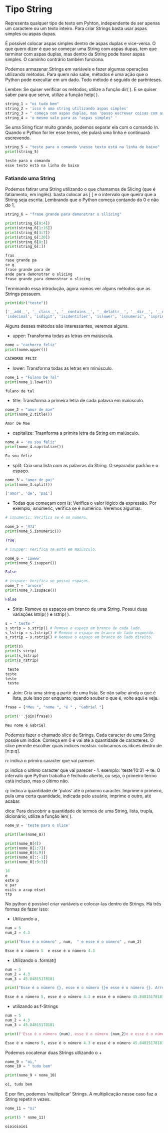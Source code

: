 # Tipo String

Representa qualquer tipo de texto em Pyhton, independente de ser apenas um caractere ou um texto inteiro. Para criar Strings basta usar aspas simples ou aspas dupas.

É possível colocar aspas simples dentro de aspas duplas e vice-versa. O que quero dizer é que se começar uma String com aspas dupas, tem que terminar com aspas duplas, mas dentro da String pode haver aspas simples. O caminho contrário também funciona.

Podemos armazenar Strings em variáveis e fazer algumas operações utilizando métodos. Para quem não sabe, métodos é uma ação que o Python pode execultar em um dado. Todo método é seguido de parênteses. 

Lembre: Se quiser verificar os métodos, utilize a função dir( ). E se quiser saber para que serve, utilize a função help( ).

```python
string_1 = "oi tudo bem"
string_2 = 'isso é uma string utilizando aspas simples'
string_3 = " começa com aspas duplas, mas 'posso escrever coisas com aspas simples dentro das aspas duplas', mas tenho que terminar com aspas duplas "
string_4 = 'o mesmo vale para as "aspas simples" '
```

Se uma Sring ficar muito grande, podemos separar ela com o comando \n. Quando o Python for ler esse termo, ele pulará uma linha e continuará escrevendo.

```python
string_5 = "teste para o comando \nesse texto está na linha de baixo"
print(string_5)

```

```python
teste para o comando
esse texto está na linha de baixo
```

### Fatiando uma String

Podemos fatirar uma String utilizando o que chamamos de Slicing (que é fatiamento, em inglês). basta colocar as [ ] e o intervalo que queira que a String seja escrita. Lembrando que o Python começa contando do 0 e não do 1,

```Python
string_6 = "frase grande para demonstrar o sllicing"

print(string_6[0:4])
print(string_6[1:15])
print(string_6[3:7])
print(string_6[:20])
print(string_6[8:])
print(string_6[:])

```

```Python
fras
rase grande pa
se g
frase grande para de
ande para demonstrar o slicing
frase grande para demonstrar o slicing
```

Terminando essa introdução, agora vamos ver alguns métodos que as Strings possuem.

```python
print(dir("teste"))
```

```python
['__add__', '__class__', '__contains__', '__delattr__', '__dir__', '__doc__', '__eq__', '__format__', '__ge__', '__getattribute__', '__getitem__', '__getnewargs__', '__gt__', '__hash__', '__init__', '__init_subclass__', '__iter__', '__le__', '__len__', '__lt__', '__mod__', '__mul__', '__ne__', '__new__', '__reduce__', '__reduce_ex__', '__repr__', '__rmod__', '__rmul__', '__setattr__', '__sizeof__', '__str__', '__subclasshook__', 'capitalize', 'casefold', 'center', 'count', 'encode', 'endswith', 'expandtabs', 'find', 'format', 'format_map', 'index', 'isalnum', 'isalpha', 'isascii',
'isdecimal', 'isdigit', 'isidentifier', 'islower', 'isnumeric', 'isprintable', 'isspace', 'istitle', 'isupper', 'join', 'ljust', 'lower', 'lstrip', 'maketrans', 'partition', 'replace', 'rfind', 'rindex', 'rjust', 'rpartition', 'rsplit', 'rstrip', 'split', 'splitlines', 'startswith', 'strip', 'swapcase', 'title', 'translate', 'upper', 'zfill']
```

Alguns desses métodos são interessantes, veremos alguns.

* upper: Transforma todas as letras em maiúscula.

```python
nome = "cachorro feliz"
print(nome.upper())

```

```python
CACHORRO FELIZ
```

* lower: Transforma todas as letras em minúsculo.

```python
nome_1 = "Fulano De Tal"
print(nome_1.lower())

```

```python
fulano de tal
```

* title: Transforma a primeira letra de cada palavra em maiúsculo.

```python
nome_2 = "amor de mae"
print(nome_2.title())

```

```python
Amor De Mae
```

* capitalize: Trasnforma a primira letra da String em maiúsculo.

```python
nome_4 = 'eu sou feliz'
print(nome_4.capitalize())

```

```python
Eu sou feliz
```

* split: Cria uma lista com as palavras da String. O separador padrão e o espaço.

```python
nome_3 = "amor de pai"
print(nome_3.split())

```

```python
['amor', 'de', 'pai']
```

* Todas que começam com is: Verifica o valor lógico da expressão. Por exemplo, isnumeric, verifica se é numérico. Veremos algumas.

```python
# isnumeric: Verifica se é um número.

nome_5 = '473'
print(nome_5.isnumeric())

```

```python
True
```

```python
# isupper: Verifica se está em maiúsculo.

nome_6 = 'iowww'
print(nome_5.isupper())

```

```python
False
```

```python
# isspace: Verifica se possui espaços.
nome_7 = 'arvore'
print(nome_7.isspace())

```

```python
False
```

* Strip: Remove os espaços em branco de uma String. Possui duas variações lstrip( ) e rstrip( ). 

```python
s = " teste "
s_strip = s.strip() # Remove o espaço em branco de cada lado.
s_lstrip = s.lstrip() # Remove o espaço em branco do lado esquerdo.
s_rstrip = s.rstrip() # Remove o espaço em branco do lado direito.

print(s)
print(s_strip)
print(s_lstrip)
print(s_rstrip)

```

```python
 teste 
teste
teste 
 teste
```

* Join: Cria uma string a partir de uma lista. Se não saibe ainda o que é lista, pule isso por enquanto, quando souber o que é, volte aqui e veja.

```Python
frase = ["Meu ", "nome ", "é " , "Gabriel "]

print(''.join(frase))
```

```Python
Meu nome é Gabriel 
```

Podemos fazer o chamado slice de Strings. Cada caracter de uma String possie um índice. Começa em 0 e vai até a quantidade de caracteres. O slice permite escolher quais indices mostrar. colocamos os ídices dentro de [n:p:q].

n: indica o primiro caracter que vai parecer.

p: indica o ultimo caracter que vai parecer - 1. exemplo: 'teste'[0:3] -> te. O intervalo que Python trabalha é fechado aberto, ou seja, o primeiro termo está incluso, mas o último não.

q: indica a quantidade de 'pulos' até o próximo caracter. Imprime o primeiro, pula uma certa quantidade, indicada pelo usuário, imprime o outro, até acabar.

dica: Para descobrir a quantidade de termos de uma String, lista, trupla, dicionário, utilize a função len( ).

```python
nome_8 = 'teste para o slice'

print(len(nome_8))

print(nome_8[4]) 
print(nome_8[1:7])
print(nome_8[4:9])
print(nome_8[::-1])
print(nome_8[:9:3])

```

```python
18
e
este p
e par
ecils o arap etset
ttp
```

No python é possível criar variáveis e colocar-las dentro de Strings. Há três formas de fazer isso:

* Utilizando a ,

```python
num = 5
num_2 = 4.3

print("Esse é o número" , num,  " e esse é o número" , num_2)
```

```python
Esse é o número 5  e esse é o número 4.3
```

* Utilizando o .format()

```python
num = 5
num_2 = 4.3
num_3 = 45.84815178181

print("Esse é o número {}, esse é o número {}e esse é o número {}. Arredondando o tereiro número, temos: {:.2f}".format(num, num_2, num3, num3)) # :.2f arredonda número real para duas casas decimais.

```

```python
Esse é o número 5, esse é o número 4.3 e esse é o número 45.84815178181. Arredondando o tereiro número, temos: 45.85
```

* utilizando as f-Strings

```python
num = 5
num_2 = 4.3
num_3 = 45.84815178181

print(f'Esse é o número {num}, esse é o número {num_2}e e esse é o número {num_3}. Arredondando o tereiro número, temos: {round(num_3, 2)}') # round() arredonda número real para quantas casas decimais quisermos.

```

```python
Esse é o número 5, esse é o número 4.3 e esse é o número 45.84815178181. Arredondando o tereiro número, temos: 45.85
```

Podemos cocatenar duas Strings utlizando o +

```python
nome_9 = "oi,"
nome_10 = " tudo bem"

print(nome_9 + nome_10)

```

```python
oi, tudo bem
```

E por fim, podemos 'multiplicar' Strings. A multiplicação nesse caso faz a String repetir n vezes.

```python
nome_11 = "oi"

print(5 * nome_11)

```

```python
oioioioioi
```
